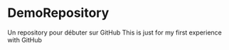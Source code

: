 # DemoRepository
Un repository pour débuter sur GitHub 
This is just for my first experience with GitHub 
